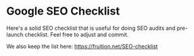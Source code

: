 # Google SEO Checklist 
Here's a solid SEO checklist that is useful for doing SEO audits and pre-launch checklist. Feel free to adjust and commit. 

We also keep the list here: https://fruition.net/SEO-checklist
